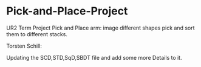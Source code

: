 # Pick-and-Place-Project
UR2 Term Project Pick and Place arm:  image different shapes pick and sort them to different stacks.

Torsten Schill:

Updating the SCD,STD,SqD,SBDT file and add some more Details to it.
